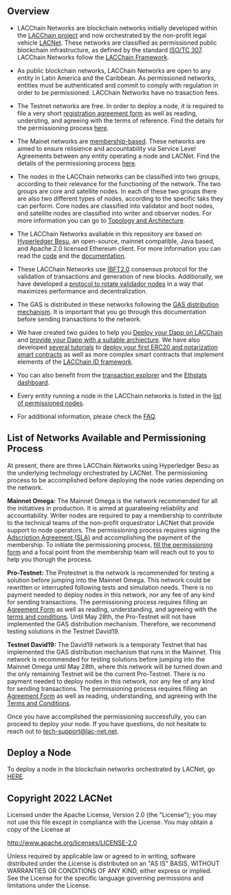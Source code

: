 ## Overview

* LACChain Networks are blockchain networks initially developed within the [LACChain project](https://www.lacchain.net/home) and now orchestrated by the non-profit legal vehicle [LACNet](https://lacnet.lacchain.net/). These networks are classified as permissioned public blockchain infrastructure, as defined by the standard [ISO/TC 307](https://www.iso.org/committee/6266604.html). LACChain Networks follow the [LACChain Framework](https://publications.iadb.org/en/lacchain-framework-permissioned-public-blockchain-networks-blockchain-technology-blockchain).

* As public blockchain networks, LACChain Networks are open to any entity in Latin America and the Caribbean. As permissioned networks, entities must be authenticated and commit to comply with regulation in order to be permissioned. LACChain Networks have no trasaction fees.

* The Testnet networks are free. In order to deploy a node, it is required to file a very short [registration agreement form](https://github.com/LACNetNetworks/besu-networks/blob/master/testnet/agreement_form/agreement_form.md) as well as reading, understing, and agreeing with the terms of reference. Find the details for the permissioning process [here](https://github.com/LACNetNetworks/besu-networks/blob/master/testnet/permissioning_process/permissioning_process_testnet.md). 

* The Mainet networks are [membership-based](https://lacnet.lacchain.net/contrata-tu-membresia/). These networks are aimed to ensure relisience and accountability via Service Level Agreements between any entity operating a node and LACNet. Find the details of the permissioning process [here](https://github.com/LACNetNetworks/besu-networks/blob/master/mainnet/permissioning_process/permissioning_process_mainnet.md).

* The nodes in the LACChain networks can be classified into two groups, according to their relevance for the functioning of the network. The two groups are core and satellite nodes. In each of these two groups there are also two different types of nodes, according to the specific taks they can perform. Core nodes are classified into validator and boot nodes, and satellite nodes are classified into writer and observer nodes. For more information you can go to [Topology and Architecture](https://github.com/LACNetNetworks/besu-networks/blob/master/docs/TOPOLOGY_AND_ARCHITECTURE.md).

* The LACChain Networks avaliable in this repository are based on [Hyperledger Besu](https://www.hyperledger.org/projects/besu), an open-source, mainnet compatible, Java based, and Apache 2.0 licensed Ethereum client. For more information you can read the [code](https://github.com/hyperledger/besu) and the [documentation](https://github.com/hyperledger/besu-docs).

* These LACChain Networks use [IBFT2.0](https://besu.hyperledger.org/en/stable/HowTo/Configure/Consensus-Protocols/IBFT/) consensus protocol for the validation of transactions and generation of new blocks. Additionally, we have developed a [protocol to rotate validador nodes](https://github.com/LACNetNetworks/rotation-validator) in a way that maximizes performance and decentralization.

* The GAS is distributed in these networks following the [GAS distribution mechanism](https://github.com/LACNetNetworks/gas-management). It is important that you go through this documentation before sending transactions to the network.

* We have created two guides to help you [Deploy your Dapp on LACChain](https://github.com/LACNetNetworks/besu-networks/blob/master/docs/DEPLOY_APPLICATIONS.md) and [provide your Dapp with a suitable archiecture](https://github.com/LACNetNetworks/besu-networks/blob/master/docs/DAPP_ARCHITECTURE.md). We have also developed [several tutorials](https://github.com/LACNetNetworks/gas-management/tree/master/docs/tutorial) to [deploy your first ERC20 and notarization smart contracts](https://github.com/LACNetNetworks/gas-management/blob/master/docs/tutorial/Deploy_SmartContract.md) as well as more complex smart contracts that implement elements of the [LACChain ID framework](https://publications.iadb.org/en/lacchain-framework-permissioned-public-blockchain-networks-blockchain-technology-blockchain).

* You can also benefit from the [transaction explorer](https://explorer.lac-net.net/) and the [Ethstats dashboard](https://dashboard.lac-net.net/).

* Every entity running a node in the LACChain networks is listed in the [list of permissioned nodes](https://github.com/lacchain/besu-network/blob/master/NODE_LIST.md).

* For additional information, please check the [FAQ](https://github.com/LACNetNetworks/besu-networks/blob/master/docs/FAQ.md).

## List of Networks Available and Permissioning Process

At present, there are three LACChain Networks using Hyperledger Besu as the underlying technology orchestrated by LACNet. The permissioning process to be accomplished before deploying the node varies depending on the network.

**Mainnet Omega:** The Mainnet Omega is the network recommended for all the initiatives in production. It is aimed at guarateeing reliability and accountability. Writer nodes are required to pay a membership to contribute to the technical teams of the non-profit orquestrator LACNet that provide support to node operators. The permissioning process requires signing the [Adscription Agreement (SLA)](https://github.com/LACNetNetworks/besu-networks/tree/master/mainnet/adcription_contracts) and accomplishing the payment of the membership. To initiate the permissioning process, [fill the permissioning form](https://lacnet.lacchain.net/lead-form-eng/) and a focal point from the membership team will reach out to you to help you thorugh the process. 

**Pro-Testnet:** The Protestnet is the network is recommended for testing a solution before jumping into the Mainnet Omega. This network could be rewritten or interrupted following tests and simulation needs. There is no payment needed to deploy nodes in this network, nor any fee of any kind for sending transactions. The permissioning process requires filling an [Agreement Form](https://lacnet.lacchain.net/wp-content/uploads/2022/03/LACChain-Node-Authorization-form.pdf) as well as reading, understanding, and agreeing with the [terms and conditions](https://github.com/LACNetNetworks/besu-networks/tree/master/terms_and_conditions_testnets). Until May 28th, the Pro-Testnet will not have implemented the GAS distribution mechanism. Therefore, we recommend testing solutions in the Testnet David19.

**Testnet David19:** The David19 network is a temporaty Testnet that has implemented the GAS distribution mechanism that runs in the Mainnet. This network is recommended for testing solutions before jumping into the Mainnet Omega until May 28th, where this network will be turned down and the only remaining Testnet will be the current Pro-Testnet. There is no payment needed to deploy nodes in this network, nor any fee of any kind for sending transactions.  The permissioning process requires filling an [Agreement Form](https://lacnet.lacchain.net/wp-content/uploads/2022/03/LACChain-Node-Authorization-form.pdf) as well as reading, understanding, and agreeing with the [Terms and Conditions](https://github.com/LACNetNetworks/besu-networks/tree/master/testnet/terms_and_conditions).

Once you have accomplished the permissioning successfully, you can proceed to deploy your node. If you have questions, do not hesitate to reach out to tech-support@lac-net.net.

## Deploy a Node

To deploy a node in the blockchain networks orchestrated by LACNet, go [HERE](https://github.com/LACNetNetworks/besu-networks/blob/master/DEPLOY_NODE.md). 

## Copyright 2022 LACNet

Licensed under the Apache License, Version 2.0 (the "License");
you may not use this file except in compliance with the License.
You may obtain a copy of the License at

http://www.apache.org/licenses/LICENSE-2.0

Unless required by applicable law or agreed to in writing, software
distributed under the License is distributed on an "AS IS" BASIS,
WITHOUT WARRANTIES OR CONDITIONS OF ANY KIND, either express or implied.
See the License for the specific language governing permissions and
limitations under the License.
